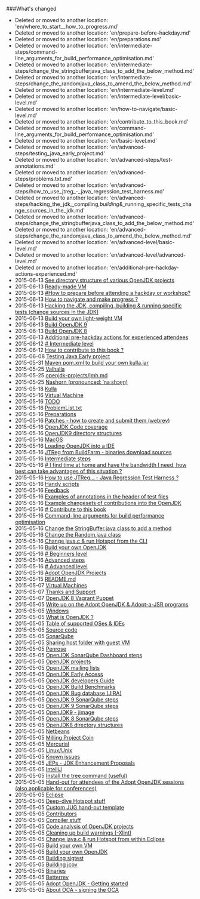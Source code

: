 ###What's changed


* Deleted or moved to another location: 'en/where_to_start__how_to_progress.md'
* Deleted or moved to another location: 'en/prepare-before-hackday.md'
* Deleted or moved to another location: 'en/preparations.md'
* Deleted or moved to another location: 'en/intermediate-steps/command-line_arguments_for_build_performance_optimisation.md'
* Deleted or moved to another location: 'en/intermediate-steps/change_the_stringbufferjava_class_to_add_the_below_method.md'
* Deleted or moved to another location: 'en/intermediate-steps/change_the_randomjava_class_to_amend_the_below_method.md'
* Deleted or moved to another location: 'en/intermediate-level.md'
* Deleted or moved to another location: 'en/intermediate-level/basic-level.md'
* Deleted or moved to another location: 'en/how-to-navigate/basic-level.md'
* Deleted or moved to another location: 'en/contribute_to_this_book.md'
* Deleted or moved to another location: 'en/command-line_arguments_for_build_performance_optimisation.md'
* Deleted or moved to another location: 'en/basic-level.md'
* Deleted or moved to another location: 'en/advanced-steps/testing_java_early_project.md'
* Deleted or moved to another location: 'en/advanced-steps/test-annotations.md'
* Deleted or moved to another location: 'en/advanced-steps/problems.txt.md'
* Deleted or moved to another location: 'en/advanced-steps/how_to_use_jtreg_-_java_regression_test_harness.md'
* Deleted or moved to another location: 'en/advanced-steps/hacking_the_jdk,_compiling,_building_&_running_specific_tests_change_sources_in_the_jdk.md'
* Deleted or moved to another location: 'en/advanced-steps/change_the_stringbufferjava_class_to_add_the_below_method.md'
* Deleted or moved to another location: 'en/advanced-steps/change_the_randomjava_class_to_amend_the_below_method.md'
* Deleted or moved to another location: 'en/advanced-level/basic-level.md'
* Deleted or moved to another location: 'en/advanced-level/advanced-level.md'
* Deleted or moved to another location: 'en/additional-pre-hackday-actions-experienced.md'
* 2015-06-13 [See directory structure of various OpenJDK projects](intermediate-steps/see_directory_structure_of_various_openjdk_projects.md)
* 2015-06-13 [Ready-made VM](virtual-machines/ready-made_vm.md)
* 2015-06-13 [#How to prepare before attending a hackday or workshop?](how-to-navigate/prepare-before-hackday.md)
* 2015-06-13 [How to navigate and make progress ?](how-to-navigate/how-to-navigate-and-make-progress.md)
* 2015-06-13 [Hacking the JDK, compiling, building & running specific tests (change sources in the JDK)](intermediate-steps/hacking_the_jdk,_compiling,_building_&_running_specific_tests_change_sources_in_the_jdk.md)
* 2015-06-13 [Build your own light-weight VM](virtual-machines/build_your_own_lightweight_vm.md)
* 2015-06-13 [Build OpenJDK 9](binaries/build_openjdk_9.md)
* 2015-06-13 [Build OpenJDK 8](binaries/build_openjdk_8.md)
* 2015-06-13 [Additional pre-hackday actions for experienced attendees](how-to-navigate/additional-pre-hackday-actions-experienced.md)
* 2015-06-12 [# Intermediate level](how-to-navigate/intermediate-level.md)
* 2015-06-12 [How to contribute to this book ?](contribute.md)
* 2015-06-08 [Testing Java Early project](intermediate-steps/testing_java_early_project.md)
* 2015-05-31 [Maven pom.xml to build your own kulla.jar](openjdk-projects/kulla-pom-xml.md)
* 2015-05-25 [Valhalla](openjdk-projects/valhalla.md)
* 2015-05-25 [openjdk-projects/jmh.md](openjdk-projects/jmh.md)
* 2015-05-25 [Nashorn (pronounced: ˈnaːshɔɐ̯n)](openjdk-projects/nashorn.md)
* 2015-05-18 [Kulla](openjdk-projects/kulla.md)
* 2015-05-16 [Virtual Machine](known-issues/known_issues_virtual_machine.md)
* 2015-05-16 [ TODO](virtual-machines/TODO.md)
* 2015-05-16 [ProblemList.txt](intermediate-steps/problems.txt.md)
* 2015-05-16 [Preparations](intermediate-steps/preparations.md)
* 2015-05-16 [Patches - how to create and submit them (webrev)](intermediate-steps/patches_-_how_to_create_and_submit_them_webrev.md)
* 2015-05-16 [OpenJDK Code coverage](advanced-steps/openjdk_code_coverage.md)
* 2015-05-16 [OpenJDK9 directory structures](intermediate-steps/openjdk9_directory_structures.md)
* 2015-05-16 [MacOS](known-issues/known_issues_macos.md)
* 2015-05-16 [Loading OpenJDK into a IDE](source-code/loading_openjdk_into_ide.md)
* 2015-05-16 [JTReg from BuildFarm - binaries download sources](binaries/jtreg_from_buildfarm.md)
* 2015-05-16 [Intermediate steps](intermediate-steps/intermediate_steps.md)
* 2015-05-16 [# I find time at home and have the bandwidth I need, how best can take advantages of this situation ?](how-to-navigate/free-time-ample-bandwidth.md)
* 2015-05-16 [How to use JTReg… - Java Regression Test Harness ?](intermediate-steps/how_to_use_jtreg_-_java_regression_test_harness.md)
* 2015-05-16 [Handy scripts](handy-scripts-for-OpenJDK-developers.md)
* 2015-05-16 [Feedback](feedback.md)
* 2015-05-16 [Examples of annotations in the header of test files](intermediate-steps/test-annotations.md)
* 2015-05-16 [Example changesets of contributions into the OpenJDK](intermediate-steps/example_changesets_of_contributions_into_the_openjdk.md)
* 2015-05-16 [# Contribute to this book](how-to-navigate/contribute_to_this_book.md)
* 2015-05-16 [Command-line arguments for build performance optimisation](advanced-steps/command-line_arguments_for_build_performance_optimisation.md)
* 2015-05-16 [Change the StringBuffer.java class to add a method](intermediate-steps/change_the_stringbufferjava_class_to_add_a_new_method.md)
* 2015-05-16 [Change the Random.java class](intermediate-steps/change_the_randomjava_class.md)
* 2015-05-16 [Change java.c & run Hotspot from the CLI](advanced-steps/change_javac_&_run_hotspot_from_the_cli.md)
* 2015-05-16 [Build your own OpenJDK](binaries/build_your_own_openjdk.md)
* 2015-05-16 [# Beginners level](how-to-navigate/beginners-level.md)
* 2015-05-16 [Advanced steps](advanced-steps/advanced_steps.md)
* 2015-05-16 [# Advanced level](how-to-navigate/advanced-level.md)
* 2015-05-16 [Adopt OpenJDK Projects](adoptopenjdk-projects/adopt_openjdk_projects.md)
* 2015-05-15 [README.md](README.md)
* 2015-05-07 [Virtual Machines](virtual-machines/virtual_machines.md)
* 2015-05-07 [Thanks and Support](thanks_and_support.md)
* 2015-05-07 [OpenJDK 8 Vagrant Puppet](virtual-machines/adoptjdk_puppet_vm.md)
* 2015-05-05 [Write up on the Adopt OpenJDK & Adopt-a-JSR programs](adopt-openjdk-getting-started/write_up_on_the_adopt_openjdk_&_adopt-a-jsr_programs.md)
* 2015-05-05 [Windows](known-issues/known_issues_windows.md)
* 2015-05-05 [What is OpenJDK ?](adopt-openjdk-getting-started/what_is_openjdk.md)
* 2015-05-05 [Table of supported OSes & IDEs](adopt-openjdk-getting-started/table_of_supported_oses_&_ides.md)
* 2015-05-05 [Source code](source-code/source_code.md)
* 2015-05-05 [SonarQube](known-issues/known_issues_sonarqube.md)
* 2015-05-05 [Sharing host folder with guest VM](virtual-machines/sharing_host_folder_with_guest_vm.md)
* 2015-05-05 [Penrose](openjdk-projects/penrose.md)
* 2015-05-05 [OpenJDK SonarQube Dashboard steps](intermediate-steps/openjdk_sonarqube_dashboard_steps.md)
* 2015-05-05 [OpenJDK projects](openjdk-projects/openjdk_projects.md)
* 2015-05-05 [OpenJDK mailing lists](openjdk-mailing-lists.md)
* 2015-05-05 [OpenJDK Early Access](binaries/openjdk_early_access.md)
* 2015-05-05 [OpenJDK developers Guide](intermediate-steps/openjdk_developers_guide.md)
* 2015-05-05 [OpenJDK Build Benchmarks](adopt-openjdk-getting-started/openjdk-build-benchmarks.md)
* 2015-05-05 [OpenJDK Bug database (JIRA)](adopt-openjdk-getting-started/openjdk_bug_database_jira.md)
* 2015-05-05 [OpenJDK 9 SonarQube steps](intermediate-steps/openjdk9_sonarqube_steps.md)
* 2015-05-05 [OpenJDK 9 SonarQube steps](intermediate-steps/openjdk_9_sonarqube_steps.md)
* 2015-05-05 [OpenJDK9 - jimage](intermediate-steps/openjdk9-jimage.md)
* 2015-05-05 [OpenJDK 8 SonarQube steps](intermediate-steps/openjdk8_sonarqube_steps.md)
* 2015-05-05 [OpenJDK8 directory structures](intermediate-steps/openjdk8_directory_structures.md)
* 2015-05-05 [Netbeans](source-code/loading_openjdk_in_netbeans.md)
* 2015-05-05 [Milling Project Coin](intermediate-steps/milling_project_coin.md)
* 2015-05-05 [Mercurial](known-issues/known_issues_mercurial.md)
* 2015-05-05 [Linux/Unix](known-issues/known_issues_linuxunix.md)
* 2015-05-05 [Known issues](known-issues/known_issues.md)
* 2015-05-05 [JEPs - JDK Enhancement Proposals](intermediate-steps/jeps_-_jdk_enhancement_proposals.md)
* 2015-05-05 [IntelliJ](source-code/loading_openjdk_in_intellij.md)
* 2015-05-05 [Install the tree command (useful)](adopt-openjdk-getting-started/install_the_tree_command.md)
* 2015-05-05 [Hand-out for attendees of the Adopt OpenJDK sessions (also applicable for conferences)](adopt-openjdk-getting-started/hand-out_for_attendees_of_the_adopt_openjdk_sessions_also_applicable_for_conferences.md)
* 2015-05-05 [Eclipse](source-code/loading_openjdk_in_eclipse.md)
* 2015-05-05 [Deep-dive Hotspot stuff](advanced-steps/deep-dive_hotspot_stuff.md)
* 2015-05-05 [Custom JUG hand-out template](adopt-openjdk-getting-started/custom_jug_hand-out_template.md)
* 2015-05-05 [Contributors](contributors.md)
* 2015-05-05 [Compiler stuff](advanced-steps/compiler_stuff.md)
* 2015-05-05 [Code analysis of OpenJDK projects](intermediate-steps/code_analysis_of_openjdk_projects.md)
* 2015-05-05 [Cleaning up build warnings (-Xlint)](intermediate-steps/cleaning_up_build_warnings.md)
* 2015-05-05 [Change java.c & run Hotspot from within Eclipse](advanced-steps/change_javac_&_run_hotspot_from_within_eclipse.md)
* 2015-05-05 [Build your own VM](virtual-machines/build_your_own_vm.md)
* 2015-05-05 [Build your own OpenJDK](virtual-machines/build_your_own_openjdk.md)
* 2015-05-05 [Building sigtest](advanced-steps/building_sigtest.md)
* 2015-05-05 [Building jcov](advanced-steps/building_jcov.md)
* 2015-05-05 [Binaries](binaries/binaries.md)
* 2015-05-05 [Betterrev](adoptopenjdk-projects/adoptopenjdk_projects_betterrev.md)
* 2015-05-05 [Adopt OpenJDK - Getting started](adopt-openjdk-getting-started/adopt_openjdk_-_getting_started.md)
* 2015-05-05 [About OCA - signing the OCA](adopt-openjdk-getting-started/about_oca_-_signing_the_oca.md)
